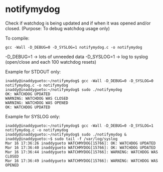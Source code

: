 # notifymydog
Check if watchdog is being updated and if when it was opened and/or closed.
(Purpose: To debug watchdog usage only)

To compile:

```
gcc -Wall -D_DEBUG=0 -D_SYSLOG=1 notifymydog.c -o notifymydog
```

-D_DEBUG=1 -> lots of unneeded data
-D_SYSLOG=1 -> log to syslog (open/close and each 100 watchdog resets)

Example for STDOUT only:

```
inaddy@inaddygueto:~/notifymydog$ gcc -Wall -D_DEBUG=0 -D_SYSLOG=0 notifymydog.c -o notifymydog
inaddy@inaddygueto:~/notifymydog$ sudo ./notifymydog 
OK: WATCHDOG UPDATED
WARNING: WATCHDOG WAS CLOSED
WARNING: WATCHDOG WAS OPENED
OK: WATCHDOG UPDATED
```

Example for SYSLOG only:

```
inaddy@inaddygueto:~/notifymydog$ gcc -Wall -D_DEBUG=0 -D_SYSLOG=1 notifymydog.c -o notifymydog
inaddy@inaddygueto:~/notifymydog$ sudo ./notifymydog &
inaddy@inaddygueto:~$ sudo tail -f /var/log/syslog
Mar 16 17:36:26 inaddygueto WATCHMYDOG[15766]: OK: WATCHDOG UPDATED
Mar 16 17:36:40 inaddygueto WATCHMYDOG[15766]: OK: WATCHDOG UPDATED
Mar 16 17:36:44 inaddygueto WATCHMYDOG[15766]: WARNING: WATCHDOG WAS CLOSED
Mar 16 17:36:49 inaddygueto WATCHMYDOG[15766]: WARNING: WATCHDOG WAS OPENED
```
